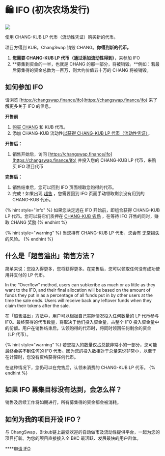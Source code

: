 # 🛍 IFO \(初次农场发行\)

![](https://gblobkcdn.gitbook.com/assets%2F-MHREX7DHcljbY5IkjgJ%2F-Mb9x441YfL2wBkVRPTE%2F-Mb9xWj28M1Jkide1spw%2Fdocs%20masthead%20%286%29.png?alt=media&token=dde633b3-a156-45e6-b763-63533fc4a355)

使用 CHANG-KUB LP 代币（流动性凭证）购买新的代币。

项目方得到 KUB，ChangSwap 销毁 CHANG。**你得到新的代币。**

1. **您需要 CHANG-KUB LP 代币（通过添加流动性得到）**，来参加 IFO 
2. **募集到资金的一半，也就是 CHANG 的那一部分，将被销毁。**例如：若最后募集得的资金总数为一百万，则大约价值五十万的 CHANG 将被销毁。

## **如何参加 IFO**

请浏览 [https://changswap.finance/ifo](https://changswap.finance/ifo) 来了解更多关于 IFO 的信息。

**开售前**

1. [购买 CHANG](https://exchange.changswap.finance/?_gl=1*1bc8owa*_ga*ODA4ODE5MjM4LjE2MDUxNTI3NTE.*_ga_334KNG3DMQ*MTYwNTQ4OTEwNy4yNi4xLjE2MDU0ODkxMjcuMA..#/swap) 和 KUB 代币。
2. 添加 CHANG-KUB 流动性[以获得 CHANG-KUB LP 代币（流动性凭证）](https://exchange.changswap.finance/?_gl=1*14203p6*_ga*ODA4ODE5MjM4LjE2MDUxNTI3NTE.*_ga_334KNG3DMQ*MTYwNTQ4OTEwNy4yNi4xLjE2MDU0ODkyMzAuMA..#/pool)。

**开售后：**

1. 销售开始后，访问 [https://changswap.finance/ifo](https://changswap.finance/ifo) 并投入您的 CHANG-KUB LP 代币，来购买 IFO 项目代币

**完售后：**

1. 销售结束后，您可以回到 IFO 页面领取您购得的代币。
2. 完成！如果出现 [超售](https://app.gitbook.com/@changswap-1/s/changswap/~/drafts/-MMK-KmBq5_Mfs94Ul6x/core-products/ifo-initial-farm-offering#overflow) ，您需要回到 IFO 页面手动领取剩余没有用到的 CHANG-KUB 代币。

{% hint style="info" %}
如果您决定远在 IFO 开始前，即组合获得 CHANG-KUB LP 代币。您可以将它们质押在 [CHANG-KUB 农场](https://changswap.finance/farms) ，在等待 IFO 开售的同时，赚取 CHANG 奖励
{% endhint %}

{% hint style="warning" %}
当您持有 CHANG-KUB LP 代币，您会有 [无常损失](https://academy.binance.com/en/articles/impermanent-loss-explained) 的风险。
{% endhint %}

## **什么是「超售溢出」销售方法？** <a id="overflow"></a>

简单来说：您投入得更多，您将获得更多。在完售后，您可以领取任何没有成功使用并支付的 LP 代币。

In the “Overflow” method, users can subkcribe as much or as little as they want to the IFO, and their final allocation will be based on the amount of funds they put in as a percentage of all funds put in by other users at the time the sale ends. Users will receive back any leftover funds when they claim their tokens after the sale.

在「超售溢出」方法中，用户可以根据自己实际情况投入任何数量的 LP 代币参与 IFO。最终获得的代币数量，将取决于他们投入资金量，占整个 IFO 投入资金量中的份额。用户在销售结束后，认领购得的代币时，将同时领回任何剩余的资金（LP 代币）。

{% hint style="warning" %}
若您投入的数量仅占总数非常小的一部分，您可能最终会买不到任何的 IFO 代币。因为您的投入数相对于总量来说非常小，以至于在计算时，您没有资格获得任何代币。

在这种情况下，您仍可以在完售后，认领未消费的 CHANG-KUB LP 代币。
{% endhint %}

## 如果 IFO 募集目标没有达到，会怎么样？

销售及后续工作将如期进行，所有募集得的资金都会被消耗。

## 如何为我的项目开设 IFO？

与 ChangSwap，Bitkub链上最受欢迎的自动做市及流动性提供平台，一起为您的项目打新。为您的项目直接接入全 BKC 最活跃、发展最快的用户群体。

\*\*\*\*[申请 IFO](https://docs.google.com/forms/d/e/1FAIpQLScGdT5rrVMr4WOWr08pvcroSeuIOtEJf1sVdQGVdcAOqryigQ/viewform)

